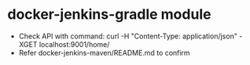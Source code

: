 # docker-jenkins-gradle module
* Check API with command: curl -H "Content-Type: application/json" -XGET localhost:9001/home/
* Refer docker-jenkins-maven/README.md to confirm
